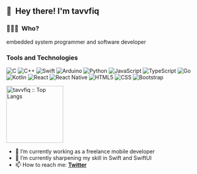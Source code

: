 <!--
**tavvfiq/tavvfiq** is a ✨ _special_ ✨ repository because its `README.md` (this file) appears on your GitHub profile.

Here are some ideas to get you started:

- 🔭 I’m currently working on ...
- 🌱 I’m currently learning ...
- 👯 I’m looking to collaborate on ...
- 🤔 I’m looking for help with ...
- 💬 Ask me about ...
- 📫 How to reach me: ...
- 😄 Pronouns: ...
- ⚡ Fun fact: ...
-->
## 👋 &nbsp;Hey there! I'm tavvfiq

### 👨🏻‍💻 &nbsp;Who?

embedded system programmer and software developer

### Tools and Technologies

![C](https://img.shields.io/badge/-C-000000?style=flat&logo=c)
![C++](https://img.shields.io/badge/-C++-333333.svg?style=flat&logo=cplusplus)
![Swift](https://img.shields.io/badge/-Swift-333333.svg?style=flat&logo=swift)
![Arduino](https://img.shields.io/badge/-Arduino-fafafa?style=flat&logo=arduino)
![Python](https://img.shields.io/badge/-Python-333333?style=flat&logo=python)
![JavaScript](https://img.shields.io/badge/-JavaScript-333333?style=flat&logo=javascript)
![TypeScript](https://img.shields.io/badge/-TypeScript-333333?style=flat&logo=typescript&logoColor=007ACC)
![Go](https://img.shields.io/badge/-Go-333333?style=flat&logo=go&logoColor=007ACC)
![Kotlin](https://img.shields.io/badge/-Kotlin-333333?style=flat&logo=kotlin&logoColor=007ACC)
![React](https://img.shields.io/badge/-React-333333?style=flat&logo=react)
![React Native](https://img.shields.io/badge/-React%20Native-333333?style=flat&logo=react)
![HTML5](https://img.shields.io/badge/-HTML5-fafafa?style=flat&logo=HTML5)
![CSS](https://img.shields.io/badge/-CSS-fafafa?style=flat&logo=CSS3&logoColor=1572B6)
![Bootstrap](https://img.shields.io/badge/-Bootstrap-fafafa?style=flat&logo=bootstrap&logoColor=563D7C)

<p align="left">
  <!-- <img height="150em" src="https://github-readme-stats-eight-theta.vercel.app/api?username=tavvfiq&show_icons=true&theme=algolia&include_all_commits=true&count_private=true"/> -->
  <img  height="150em"  src="https://github-readme-stats.vercel.app/api/top-langs/?username=tavvfiq&langs_count=8&theme=algolia&layout=compact" alt="tavvfiq :: Top Langs" />
</p>

- 🔭 I’m currently working as a freelance mobile developer
- 🌱 I’m currently sharpening my skill in Swift and SwiftUI
- 📫 How to reach me: [**Twitter**](https://twitter.com/tavvfiq)
